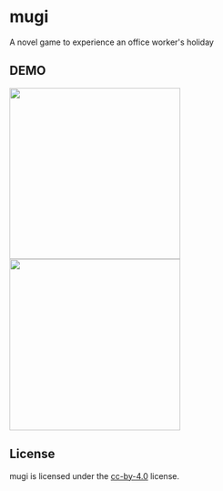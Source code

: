 mugi
====

A novel game to experience an office worker's holiday

## DEMO

<img height="300" src="https://fpiccdn.com/24545_2/w500/h0/mratio/ejpg/?20bec34219858e3a3ff5ba40da2528e3">  <img height="300" src="https://fpiccdn.com/24545_3/w500/h0/mratio/ejpg/?20bec34219858e3a3ff5ba40da2528e3">  

## License

mugi is licensed under the [cc-by-4.0](https://creativecommons.org/licenses/by/4.0/deed.en) license.
